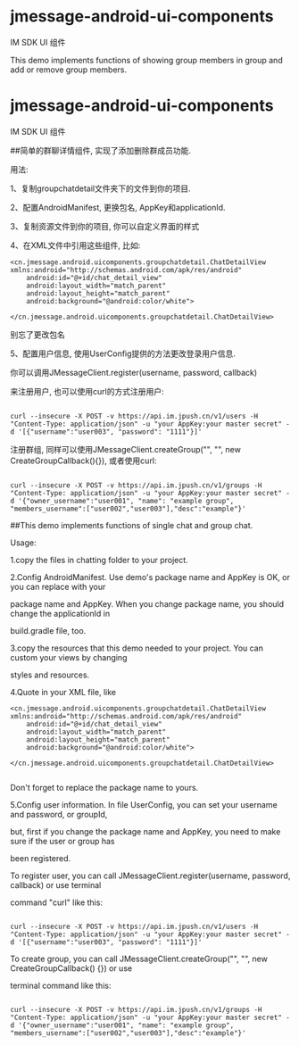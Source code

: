 # jmessage-android-ui-components
IM SDK UI 组件

This demo implements functions of showing group members in group and add or remove group members.

# jmessage-android-ui-components
IM SDK UI 组件

##简单的群聊详情组件, 实现了添加删除群成员功能. 

用法:

1、复制groupchatdetail文件夹下的文件到你的项目.

2、配置AndroidManifest, 更换包名, AppKey和applicationId.

3、复制资源文件到你的项目, 你可以自定义界面的样式

4、在XML文件中引用这些组件, 比如:

```
<cn.jmessage.android.uicomponents.groupchatdetail.ChatDetailView xmlns:android="http://schemas.android.com/apk/res/android"
    android:id="@+id/chat_detail_view"
    android:layout_width="match_parent"
    android:layout_height="match_parent"
    android:background="@android:color/white">

</cn.jmessage.android.uicomponents.groupchatdetail.ChatDetailView>

```
别忘了更改包名

5、配置用户信息, 使用UserConfig提供的方法更改登录用户信息.

你可以调用JMessageClient.register(username, password, callback)

来注册用户, 也可以使用curl的方式注册用户:

```

curl --insecure -X POST -v https://api.im.jpush.cn/v1/users -H "Content-Type: application/json" -u "your AppKey:your master secret" -d '[{"username":"user003", "password": "1111"}]'

```

注册群组, 同样可以使用JMessageClient.createGroup("", "", new CreateGroupCallback(){}), 或者使用curl:

```

curl --insecure -X POST -v https://api.im.jpush.cn/v1/groups -H "Content-Type: application/json" -u "your AppKey:your master secret" -d '{"owner_username":"user001", "name": "example group", "members_username":["user002","user003"],"desc":"example"}'

```

##This demo implements functions of single chat and group chat.

Usage:

1.copy the files in chatting folder to your project.

2.Config AndroidManifest. Use demo's package name and AppKey is OK, or you can replace with your

package name and AppKey. When you change package name, you should change the applicationId in 

build.gradle file, too.

3.copy the resources that this demo needed to your project. You can custom your views by changing

styles and resources.

4.Quote <ChatView> in your XML file, like

```
<cn.jmessage.android.uicomponents.groupchatdetail.ChatDetailView xmlns:android="http://schemas.android.com/apk/res/android"
    android:id="@+id/chat_detail_view"
    android:layout_width="match_parent"
    android:layout_height="match_parent"
    android:background="@android:color/white">

</cn.jmessage.android.uicomponents.groupchatdetail.ChatDetailView>
 
```
Don't forget to replace the package name to yours.

5.Config user information. In file UserConfig, you can set your username and password, or groupId,

but, first if you change the package name and AppKey, you need to make sure if the user or group has

been registered.

To register user, you can call JMessageClient.register(username, password, callback) or use terminal

command "curl" like this:

```

curl --insecure -X POST -v https://api.im.jpush.cn/v1/users -H "Content-Type: application/json" -u "your AppKey:your master secret" -d '[{"username":"user003", "password": "1111"}]'

```

To create group, you can call JMessageClient.createGroup("", "", new CreateGroupCallback() {}) or use

terminal command like this:

```

curl --insecure -X POST -v https://api.im.jpush.cn/v1/groups -H "Content-Type: application/json" -u "your AppKey:your master secret" -d '{"owner_username":"user001", "name": "example group", "members_username":["user002","user003"],"desc":"example"}'

```
